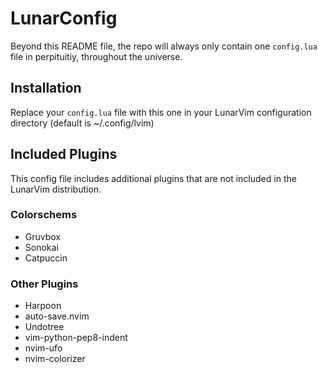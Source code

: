 # LunarConfig

Beyond this README file, the repo will always only contain one `config.lua` file in perpituitiy, throughout the universe.

## Installation
Replace your `config.lua` file with this one in your LunarVim configuration directory (default is ~/.config/lvim)

## Included Plugins
This config file includes additional plugins that are not included in the LunarVim distribution.

### Colorschems
* Gruvbox
* Sonokai
* Catpuccin

### Other Plugins
* Harpoon
* auto-save.nvim
* Undotree
* vim-python-pep8-indent
* nvim-ufo
* nvim-colorizer


